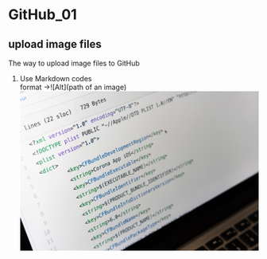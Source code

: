 # GitHub_01
 
 
## upload image files

The way to upload image files to GitHub
1. Use Markdown codes<br>
   format ->![Alt](path of an image)<br>
   ![coding](/images/01-unsplash.jpg)

